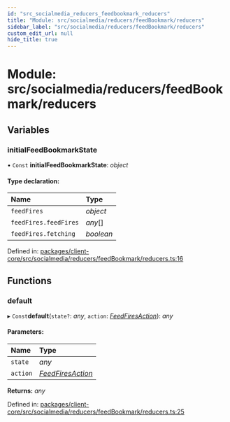 ```yaml
---
id: "src_socialmedia_reducers_feedbookmark_reducers"
title: "Module: src/socialmedia/reducers/feedBookmark/reducers"
sidebar_label: "src/socialmedia/reducers/feedBookmark/reducers"
custom_edit_url: null
hide_title: true
---
```


# Module: src/socialmedia/reducers/feedBookmark/reducers

## Variables

### initialFeedBookmarkState

• `Const` **initialFeedBookmarkState**: *object*

#### Type declaration:

Name | Type |
:------ | :------ |
`feedFires` | *object* |
`feedFires.feedFires` | *any*[] |
`feedFires.fetching` | *boolean* |

Defined in: [packages/client-core/src/socialmedia/reducers/feedBookmark/reducers.ts:16](https://github.com/xr3ngine/xr3ngine/blob/716a06460/packages/client-core/src/socialmedia/reducers/feedBookmark/reducers.ts#L16)

## Functions

### default

▸ `Const`**default**(`state?`: *any*, `action`: [*FeedFiresAction*](src_socialmedia_reducers_feedfires_actions.md#feedfiresaction)): *any*

#### Parameters:

Name | Type |
:------ | :------ |
`state` | *any* |
`action` | [*FeedFiresAction*](src_socialmedia_reducers_feedfires_actions.md#feedfiresaction) |

**Returns:** *any*

Defined in: [packages/client-core/src/socialmedia/reducers/feedBookmark/reducers.ts:25](https://github.com/xr3ngine/xr3ngine/blob/716a06460/packages/client-core/src/socialmedia/reducers/feedBookmark/reducers.ts#L25)

